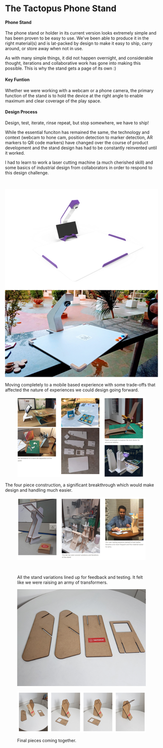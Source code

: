 # The Tactopus Phone Stand

#### Phone Stand

The phone stand or holder in its current version looks extremely simple and has been proven to be easy to use. We've been able to produce it in the right material(s) and is lat-packed by design to make it easy to ship, carry around, or store away when not in use.

As with many simple things, it did not happen overnight, and considerable thought, iterations and collaborative work has gone into making this possible. This is why the stand gets a page of its own :)

#### Key Funtion

Whether we were working with a webcam or a phone camera, the primary function of the stand is to hold the device at the right angle to enable maximum and clear coverage of the play space.

#### Design Process

Design, test, iterate, rinse repeat, but stop somewhere, we have to ship!

While the essential funciton has remained the same, the technology and context (webcam to hone cam, position detection to marker detection, AR markers to QR code markers) have changed over the course of product development and the stand design has had to be constantly reinvented until it worked.

I had to learn to work a laser cutting machine (a much cherished skill) and some basics of industrial design from collaborators in order to respond to this design challenge.

<figure><img src="../../../.gitbook/assets/image (103).png" alt=""><figcaption></figcaption></figure>



![](<../../../.gitbook/assets/image (104).png>)![](<../../../.gitbook/assets/image (105).png>)

Moving completely to a mobile based experience with some trade-offs that affected the nature of experiences we could design going forward.

<figure><img src="../../../.gitbook/assets/image (106).png" alt=""><figcaption></figcaption></figure>

The four piece construction, a significant breakthrough which would make design and handling much easier.

<figure><img src="../../../.gitbook/assets/image (107).png" alt=""><figcaption></figcaption></figure>

<figure><img src="../../../.gitbook/assets/image (108).png" alt=""><figcaption><p>All the stand variations lined up for feedback and testing. It felt like we were raising an army of transformers.</p></figcaption></figure>

<figure><img src="../../../.gitbook/assets/image (109).png" alt=""><figcaption></figcaption></figure>

<figure><img src="../../../.gitbook/assets/image (110).png" alt=""><figcaption><p>Final pieces coming together.</p></figcaption></figure>
